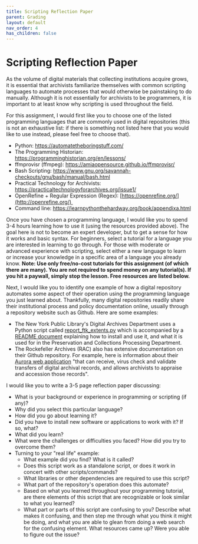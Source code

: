 ```yaml
---
title: Scripting Reflection Paper
parent: Grading
layout: default
nav_order: 4
has_children: false
---
```


# Scripting Reflection Paper

As the volume of digital materials that collecting institutions acquire grows, it is essential that archivists familiarize themselves with common scripting languages to automate processes that would otherwise be painstaking to do manually. Although it is not essentially for archivists to be programmers, it is important to at least know why scripting is used throughout the field.

For this assignment, I would first like you to choose one of the listed programming languages that are commonly used in digital repositories (this is not an exhaustive list: if there is something not listed here that you would like to use instead, please feel free to choose that).

- Python: <https://automatetheboringstuff.com/>
- The Programming Historian: <https://programminghistorian.org/en/lessons/>
- ffmprovisr (ffmpeg): <https://amiaopensource.github.io/ffmprovisr/>
- Bash Scripting: <https://www.gnu.org/savannah-checkouts/gnu/bash/manual/bash.html>
- Practical Technology for Archivists: <https://practicaltechnologyforarchives.org/issue1/>
- OpenRefine + Regular Expression (Regex): [https://openrefine.org/](http://openrefine.org/) 
- Command line: <https://learnpythonthehardway.org/book/appendixa.html>

Once you have chosen a programming language, I would like you to spend 3-4 hours learning how to use it (using the resources provided above). The goal here is not to become an expert developer, but to get a sense for how it works and basic syntax. For beginners, select a tutorial for a language you are interested in learning to go through. For those with moderate or advanced experience with scripting, select either a new language to learn or increase your knowledge in a specific area of a language you already know. **Note: Use only free/no-cost tutorials for this assignment (of which there are many). You are not required to spend money on any tutorial(s). If you hit a paywall, simply stop the lesson. Free resources are listed below.**

Next, I would like you to identify one example of how a digital repository automates some aspect of their operation using the programming language you just learned about. Thankfully, many digital repositories readily share their institutional process and policy documentation online, usually through a repository website such as Github. Here are some examples:
* The New York Public Library's Digital Archives Department uses a Python script called [report_ftk_extents.py](https://github.com/NYPL/digarch_scripts/blob/main/src/digarch_scripts/report/report_ftk_extents.py) which is accompanied by a [README document](https://github.com/NYPL/digarch_scripts/tree/main/extents) explaining how to install and use it, and what it is used for in the Preservation and Collections Processing Department.
* The Rockefeller Archives (RAC) also has extensive documentation on their Github repository. For example, here is information about their [Aurora web application](https://github.com/RockefellerArchiveCenter/aurora) "that can receive, virus check and validate transfers of digital archival records, and allows archivists to appraise and accession those records".

I would like you to write a 3-5 page reflection paper discussing:
* What is your background or experience in programming or scripting (if any)?
* Why did you select this particular language?
* How did you go about learning it?
* Did you have to install new software or applications to work with it? If so, what?
* What did you learn? 
* What were the challenges or difficulties you faced? How did you try to overcome them?
* Turning to your "real life" example:
  - What example did you find? What is it called?
  - Does this script work as a standalone script, or does it work in concert with other scripts/commands?
  - What libraries or other dependencies are required to use this script?
  - What part of the repository's operation does this automate?
  - Based on what you learned throughout your programming tutorial, are there elements of this script that are recognizable or look similar to what you learned?
  - What part or parts of this script are confusing to you? Describe what makes it confusing, and then step me through what you think it might be doing, and what you are able to glean from doing a web search for the confusing element. What resources came up? Were you able to figure out the issue?
